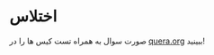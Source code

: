 # اختلاس

صورت سوال به همراه تست کیس ها را در [quera.org](https://quera.org/problemset/177664/) ببینید!